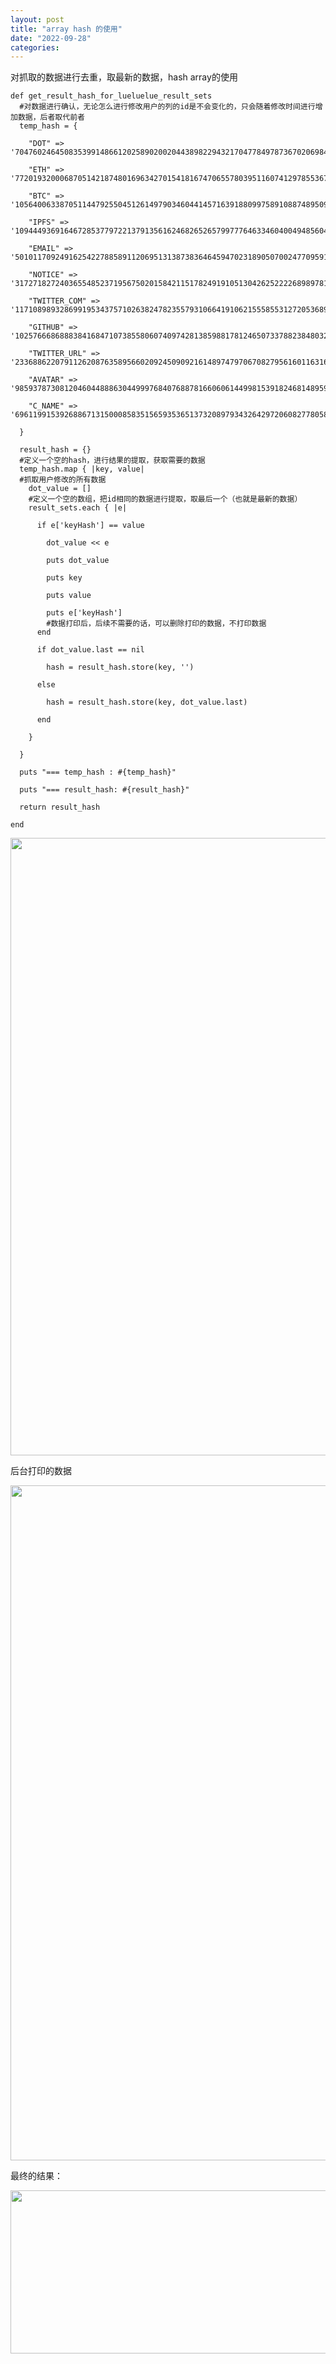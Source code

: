 ```yaml
---
layout: post
title: "array hash 的使用"
date: "2022-09-28"
categories: 
---
```

<p>对抓取的数据进行去重，取最新的数据，hash array的使用</p>

<pre>
<code>def get_result_hash_for_lueluelue_result_sets
  #对数据进行确认，无论怎么进行修改用户的列的id是不会变化的，只会随着修改时间进行增加数据，后者取代前者
&nbsp; temp_hash = {

&nbsp;&nbsp;&nbsp; &quot;DOT&quot; =&gt; &#39;70476024645083539914866120258902002044389822943217047784978736702069848167247&#39;,

&nbsp;&nbsp;&nbsp; &quot;ETH&quot; =&gt; &#39;77201932000687051421874801696342701541816747065578039511607412978553675800564&#39;,

&nbsp;&nbsp;&nbsp; &quot;BTC&quot; =&gt; &#39;105640063387051144792550451261497903460441457163918809975891088748950929433065&#39;,

&nbsp;&nbsp;&nbsp; &quot;IPFS&quot; =&gt; &#39;109444936916467285377972213791356162468265265799777646334604004948560489512394&#39;,

&nbsp;&nbsp;&nbsp; &quot;EMAIL&quot; =&gt; &#39;50101170924916254227885891120695131387383646459470231890507002477095918146885&#39;,

&nbsp;&nbsp;&nbsp; &quot;NOTICE&quot; =&gt; &#39;31727182724036554852371956750201584211517824919105130426252222689897810866214&#39;,

&nbsp;&nbsp;&nbsp; &quot;TWITTER_COM&quot; =&gt; &#39;11710898932869919534375710263824782355793106641910621555855312720536896315685&#39;,

&nbsp;&nbsp;&nbsp; &quot;GITHUB&quot; =&gt; &#39;102576668688838416847107385580607409742813859881781246507337882384803237069874&#39;,

&nbsp;&nbsp;&nbsp; &quot;TWITTER_URL&quot; =&gt; &#39;23368862207911262087635895660209245090921614897479706708279561601163163997039&#39;,

&nbsp;&nbsp;&nbsp; &quot;AVATAR&quot; =&gt; &#39;98593787308120460448886304499976840768878166060614499815391824681489593998420&#39;,

&nbsp;&nbsp;&nbsp; &quot;C_NAME&quot; =&gt; &#39;69611991539268867131500085835156593536513732089793432642972060827780580969128&#39;

&nbsp; }

&nbsp; result_hash = {}
  #定义一个空的hash，进行结果的提取，获取需要的数据
&nbsp; temp_hash.map { |key, value|
  #抓取用户修改的所有数据
&nbsp;&nbsp;&nbsp; dot_value = []
    #定义一个空的数组，把id相同的数据进行提取，取最后一个（也就是最新的数据）
&nbsp;&nbsp;&nbsp; result_sets.each { |e|

&nbsp;&nbsp;&nbsp;&nbsp;&nbsp; if e[&#39;keyHash&#39;] == value

&nbsp;&nbsp;&nbsp;&nbsp;&nbsp;&nbsp;&nbsp; dot_value &lt;&lt; e

&nbsp;&nbsp;&nbsp;&nbsp;&nbsp;&nbsp;&nbsp; puts dot_value

&nbsp;&nbsp;&nbsp;&nbsp;&nbsp;&nbsp;&nbsp; puts key

&nbsp;&nbsp;&nbsp;&nbsp;&nbsp;&nbsp;&nbsp; puts value

&nbsp;&nbsp;&nbsp;&nbsp;&nbsp;&nbsp;&nbsp; puts e[&#39;keyHash&#39;]
        #数据打印后，后续不需要的话，可以删除打印的数据，不打印数据
&nbsp;&nbsp;&nbsp;&nbsp;&nbsp; end

&nbsp;&nbsp;&nbsp;&nbsp;&nbsp; if dot_value.last == nil

&nbsp;&nbsp;&nbsp;&nbsp;&nbsp;&nbsp;&nbsp; hash = result_hash.store(key, &#39;&#39;)

&nbsp;&nbsp;&nbsp;&nbsp;&nbsp; else

&nbsp;&nbsp;&nbsp;&nbsp;&nbsp;&nbsp;&nbsp; hash = result_hash.store(key, dot_value.last)

&nbsp;&nbsp;&nbsp;&nbsp;&nbsp; end

&nbsp;&nbsp;&nbsp; }

&nbsp; }

&nbsp; puts &quot;=== temp_hash : #{temp_hash}&quot;

&nbsp; puts &quot;=== result_hash: #{result_hash}&quot;

&nbsp; return result_hash

end</code></pre>

<p><img src="/uploads/ckeditor/pictures/482/image-20220928113437-1.png" style="height:988px; width:1313px" /></p>

<p>后台打印的数据</p>

<p><img src="/uploads/ckeditor/pictures/483/image-20220928113933-2.png" style="height:1080px; width:1920px" /></p>

<p>最终的结果：</p>

<p><img src="/uploads/ckeditor/pictures/484/image-20220928114012-3.png" style="height:261px; width:1920px" /></p>


